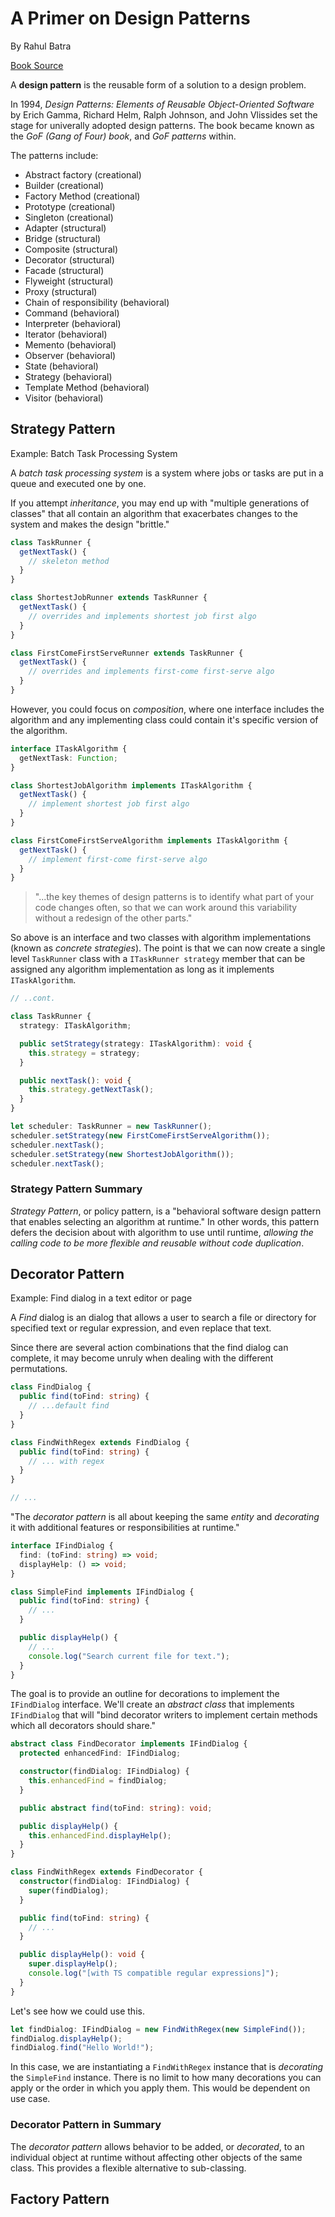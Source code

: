 # A Primer on Design Patterns

By Rahul Batra

[Book Source](https://leanpub.com/aprimerondesignpatterns/read)

A **design pattern** is the reusable form of a solution to a design problem.

In 1994, _Design Patterns: Elements of Reusable Object-Oriented Software_ by Erich Gamma, Richard Helm, Ralph Johnson, and John Vlissides set the stage for univerally adopted design patterns. The book became known as the _GoF (Gang of Four) book_, and _GoF patterns_ within.

The patterns include:

- Abstract factory (creational)
- Builder (creational)
- Factory Method (creational)
- Prototype (creational)
- Singleton (creational)
- Adapter (structural)
- Bridge (structural)
- Composite (structural)
- Decorator (structural)
- Facade (structural)
- Flyweight (structural)
- Proxy (structural)
- Chain of responsibility (behavioral)
- Command (behavioral)
- Interpreter (behavioral)
- Iterator (behavioral)
- Memento (behavioral)
- Observer (behavioral)
- State (behavioral)
- Strategy (behavioral)
- Template Method (behavioral)
- Visitor (behavioral)

## Strategy Pattern

Example: Batch Task Processing System

A _batch task processing system_ is a system where jobs or tasks are put in a queue and executed one by one.

If you attempt _inheritance_, you may end up with "multiple generations of classes" that all contain an algorithm that exacerbates changes to the system and makes the design "brittle."

```ts
class TaskRunner {
  getNextTask() {
    // skeleton method
  }
}

class ShortestJobRunner extends TaskRunner {
  getNextTask() {
    // overrides and implements shortest job first algo
  }
}

class FirstComeFirstServeRunner extends TaskRunner {
  getNextTask() {
    // overrides and implements first-come first-serve algo
  }
}
```

However, you could focus on _composition_, where one interface includes the algorithm and any implementing class could contain it's specific version of the algorithm.

```ts
interface ITaskAlgorithm {
  getNextTask: Function;
}

class ShortestJobAlgorithm implements ITaskAlgorithm {
  getNextTask() {
    // implement shortest job first algo
  }
}

class FirstComeFirstServeAlgorithm implements ITaskAlgorithm {
  getNextTask() {
    // implement first-come first-serve algo
  }
}
```

> "...the key themes of design patterns is to identify what part of your code changes often, so that we can work around this variability without a redesign of the other parts."

So above is an interface and two classes with algorithm implementations (known as _concrete strategies_). The point is that we can now create a single level `TaskRunner` class with a `ITaskRunner strategy` member that can be assigned any algorithm implementation as long as it implements `ITaskAlgorithm`.

```ts
// ..cont.

class TaskRunner {
  strategy: ITaskAlgorithm;

  public setStrategy(strategy: ITaskAlgorithm): void {
    this.strategy = strategy;
  }

  public nextTask(): void {
    this.strategy.getNextTask();
  }
}

let scheduler: TaskRunner = new TaskRunner();
scheduler.setStrategy(new FirstComeFirstServeAlgorithm());
scheduler.nextTask();
scheduler.setStrategy(new ShortestJobAlgorithm());
scheduler.nextTask();
```

### Strategy Pattern Summary

_Strategy Pattern_, or policy pattern, is a "behavioral software design pattern that enables selecting an algorithm at runtime." In other words, this pattern defers the decision about with algorithm to use until runtime, _allowing the calling code to be more flexible and reusable without code duplication_.

## Decorator Pattern

Example: Find dialog in a text editor or page

A _Find_ dialog is an dialog that allows a user to search a file or directory for specified text or regular expression, and even replace that text.

Since there are several action combinations that the find dialog can complete, it may become unruly when dealing with the different permutations.

```ts
class FindDialog {
  public find(toFind: string) {
    // ...default find
  }
}

class FindWithRegex extends FindDialog {
  public find(toFind: string) {
    // ... with regex
  }
}

// ...
```

"The _decorator pattern_ is all about keeping the same _entity_ and _decorating_ it with additional features or responsibilities at runtime."

```ts
interface IFindDialog {
  find: (toFind: string) => void;
  displayHelp: () => void;
}

class SimpleFind implements IFindDialog {
  public find(toFind: string) {
    // ...
  }

  public displayHelp() {
    // ...
    console.log("Search current file for text.");
  }
}
```

The goal is to provide an outline for decorations to implement the `IFindDialog` interface. We'll create an _abstract class_ that implements `IFindDialog` that will "bind decorator writers to implement certain methods which all decorators should share."

```ts
abstract class FindDecorator implements IFindDialog {
  protected enhancedFind: IFindDialog;

  constructor(findDialog: IFindDialog) {
    this.enhancedFind = findDialog;
  }

  public abstract find(toFind: string): void;

  public displayHelp() {
    this.enhancedFind.displayHelp();
  }
}

class FindWithRegex extends FindDecorator {
  constructor(findDialog: IFindDialog) {
    super(findDialog);
  }

  public find(toFind: string) {
    // ...
  }

  public displayHelp(): void {
    super.displayHelp();
    console.log("[with TS compatible regular expressions]");
  }
}
```

Let's see how we could use this.

```ts
let findDialog: IFindDialog = new FindWithRegex(new SimpleFind());
findDialog.displayHelp();
findDialog.find("Hello World!");
```

In this case, we are instantiating a `FindWithRegex` instance that is _decorating_ the `SimpleFind` instance. There is no limit to how many decorations you can apply or the order in which you apply them. This would be dependent on use case.

### Decorator Pattern in Summary

The _decorator pattern_ allows behavior to be added, or _decorated_, to an individual object at runtime without affecting other objects of the same class. This provides a flexible alternative to sub-classing.

## Factory Pattern

